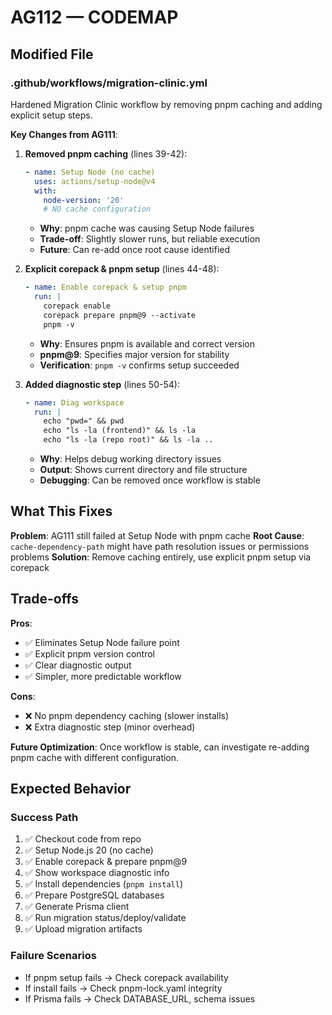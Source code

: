 # AG112 — CODEMAP

## Modified File

### .github/workflows/migration-clinic.yml
Hardened Migration Clinic workflow by removing pnpm caching and adding explicit setup steps.

**Key Changes from AG111**:

1. **Removed pnpm caching** (lines 39-42):
   ```yaml
   - name: Setup Node (no cache)
     uses: actions/setup-node@v4
     with:
       node-version: '20'
       # NO cache configuration
   ```
   - **Why**: pnpm cache was causing Setup Node failures
   - **Trade-off**: Slightly slower runs, but reliable execution
   - **Future**: Can re-add once root cause identified

2. **Explicit corepack & pnpm setup** (lines 44-48):
   ```yaml
   - name: Enable corepack & setup pnpm
     run: |
       corepack enable
       corepack prepare pnpm@9 --activate
       pnpm -v
   ```
   - **Why**: Ensures pnpm is available and correct version
   - **pnpm@9**: Specifies major version for stability
   - **Verification**: `pnpm -v` confirms setup succeeded

3. **Added diagnostic step** (lines 50-54):
   ```yaml
   - name: Diag workspace
     run: |
       echo "pwd=" && pwd
       echo "ls -la (frontend)" && ls -la
       echo "ls -la (repo root)" && ls -la ..
   ```
   - **Why**: Helps debug working directory issues
   - **Output**: Shows current directory and file structure
   - **Debugging**: Can be removed once workflow is stable

## What This Fixes

**Problem**: AG111 still failed at Setup Node with pnpm cache
**Root Cause**: `cache-dependency-path` might have path resolution issues or permissions problems
**Solution**: Remove caching entirely, use explicit pnpm setup via corepack

## Trade-offs

**Pros**:
- ✅ Eliminates Setup Node failure point
- ✅ Explicit pnpm version control
- ✅ Clear diagnostic output
- ✅ Simpler, more predictable workflow

**Cons**:
- ❌ No pnpm dependency caching (slower installs)
- ❌ Extra diagnostic step (minor overhead)

**Future Optimization**:
Once workflow is stable, can investigate re-adding pnpm cache with different configuration.

## Expected Behavior

### Success Path
1. ✅ Checkout code from repo
2. ✅ Setup Node.js 20 (no cache)
3. ✅ Enable corepack & prepare pnpm@9
4. ✅ Show workspace diagnostic info
5. ✅ Install dependencies (`pnpm install`)
6. ✅ Prepare PostgreSQL databases
7. ✅ Generate Prisma client
8. ✅ Run migration status/deploy/validate
9. ✅ Upload migration artifacts

### Failure Scenarios
- If pnpm setup fails → Check corepack availability
- If install fails → Check pnpm-lock.yaml integrity
- If Prisma fails → Check DATABASE_URL, schema issues
